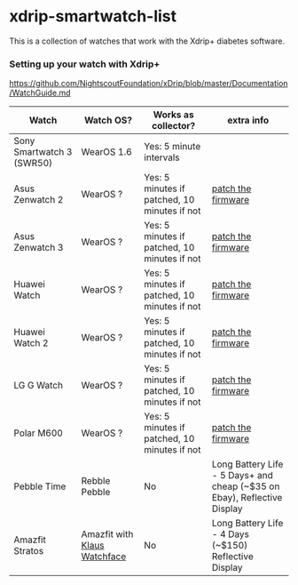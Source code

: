 # xdrip-smartwatch-list
This is a collection of watches that work with the Xdrip+ diabetes software.

### Setting up your watch with Xdrip+
https://github.com/NightscoutFoundation/xDrip/blob/master/Documentation/WatchGuide.md



Watch | Watch OS? | Works as collector? | extra info
----- | --------- | ------------------- | ----------
Sony Smartwatch 3 (SWR50) | WearOS 1.6 | Yes: 5 minute intervals | 
Asus Zenwatch 2 | WearOS ? | Yes: 5 minutes if patched, 10 minutes if not | [patch the firmware](https://github.com/NightscoutFoundation/xDrip/wiki/Patching-Android-Wear-devices-for-use-with-the-G5)
Asus Zenwatch 3 | WearOS ? | Yes: 5 minutes if patched, 10 minutes if not | [patch the firmware](https://github.com/NightscoutFoundation/xDrip/wiki/Patching-Android-Wear-devices-for-use-with-the-G5)
Huawei Watch | WearOS ? | Yes: 5 minutes if patched, 10 minutes if not | [patch the firmware](https://github.com/NightscoutFoundation/xDrip/wiki/Patching-Android-Wear-devices-for-use-with-the-G5)
Huawei Watch 2 | WearOS ? | Yes: 5 minutes if patched, 10 minutes if not | [patch the firmware](https://github.com/NightscoutFoundation/xDrip/wiki/Patching-Android-Wear-devices-for-use-with-the-G5)
LG G Watch | WearOS ? | Yes: 5 minutes if patched, 10 minutes if not | [patch the firmware](https://github.com/NightscoutFoundation/xDrip/wiki/Patching-Android-Wear-devices-for-use-with-the-G5)
Polar M600 | WearOS ? | Yes: 5 minutes if patched, 10 minutes if not | [patch the firmware](https://github.com/NightscoutFoundation/xDrip/wiki/Patching-Android-Wear-devices-for-use-with-the-G5)
Pebble Time | Rebble Pebble | No | Long Battery Life - 5 Days+ and cheap (~$35 on Ebay), Reflective Display
Amazfit Stratos | Amazfit with [Klaus Watchface](https://https://github.com/Klaus3d3/xDrip-Watchface) | No | Long Battery Life - 4 Days (~$150) Reflective Display
